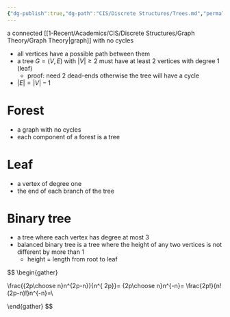 ```yaml
---
{"dg-publish":true,"dg-path":"CIS/Discrete Structures/Trees.md","permalink":"/cis/discrete-structures/trees/","created":"2024-04-02T17:08:47.885-04:00","updated":"2025-07-08T10:47:55.492-04:00"}
---
```


a connected [[1-Recent/Academics/CIS/Discrete Structures/Graph Theory/Graph Theory\|graph]] with no cycles
- all vertices have a possible path between them
- a tree $G=(V,E)$ with $|V|\geq 2$ must have at least 2 vertices with degree 1 (leaf)
	- proof: need 2 dead-ends otherwise the tree will have a cycle
- $|E|=|V|-1$
# Forest
- a graph with no cycles
- each component of a forest is a tree
# Leaf
- a vertex of degree one
- the end of each branch of the tree
# Binary tree
- a tree where each vertex has degree at most 3
- balanced binary tree is a tree where the height of any two vertices is not different by more than 1
	- height = length from root to leaf



$$
\begin{gather}

\frac{{2p\choose n}n^{2p-n}}{n^{ 2p}}= {2p\choose n}n^{-n}= \frac{2p!}{n!(2p-n)!}n^{-n}=\\


\end{gather}
$$
 